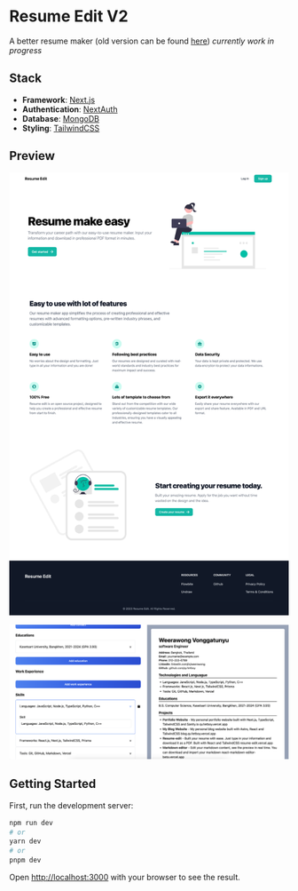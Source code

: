 # Resume Edit V2

A better resume maker (old version can be found [here](https://github.com/Qu1etboy/resume.edit)) _currently work in progress_

## Stack

- **Framework**: [Next.js](https://nextjs.org/)
- **Authentication**: [NextAuth](https://next-auth.js.org/)
- **Database**: [MongoDB](https://www.mongodb.com/)
- **Styling**: [TailwindCSS](https://tailwindcss.com/)

## Preview

![](docs/landing_page.png)

![](docs/preview.png)

## Getting Started

First, run the development server:

```bash
npm run dev
# or
yarn dev
# or
pnpm dev
```

Open [http://localhost:3000](http://localhost:3000) with your browser to see the result.
